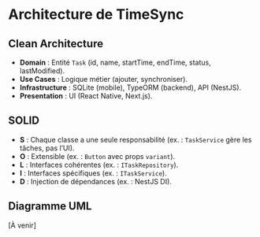 # Architecture de TimeSync

## Clean Architecture
- **Domain** : Entité `Task` (id, name, startTime, endTime, status, lastModified).
- **Use Cases** : Logique métier (ajouter, synchroniser).
- **Infrastructure** : SQLite (mobile), TypeORM (backend), API (NestJS).
- **Presentation** : UI (React Native, Next.js).

## SOLID
- **S** : Chaque classe a une seule responsabilité (ex. : `TaskService` gère les tâches, pas l’UI).
- **O** : Extensible (ex. : `Button` avec props `variant`).
- **L** : Interfaces cohérentes (ex. : `ITaskRepository`).
- **I** : Interfaces spécifiques (ex. : `ITaskService`).
- **D** : Injection de dépendances (ex. : NestJS DI).

## Diagramme UML
[À venir]